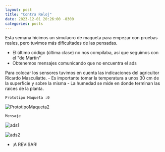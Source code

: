 ```yaml
---
layout: post
title: "Contra Reloj"
date: 2023-12-01 20:26:00 -0300
categories: posts
---
```



Esta semana hicimos un simulacro de maqueta para empezar con pruebas reales, pero tuvimos más dificultades de las pensadas.
  -  El último código (última clase) no nos compilaba, así que seguimos con el "de Martín"
  -  Obtenemos mensajes comunicando que no encuentra el ads

Para colocar los sensores tuvimos en cuenta las indicaciones del agricultor Ricardo Masculiatte.
    - Es importante tomar la temperatura a unos 30 cm de la superficie y sobre la misma
    - La humedad se mide en donde terminan las raíces de la planta.
   
`Prototipo Maqueta :0 `

![PrototipoMaqueta2](/proyecto-plant-o-matic/assets/PrototipoMaqueta2.jpg)

`Mensaje`
 
![ads1](/proyecto-plant-o-matic/blob/assets/ads1.png)

![ads2](/proyecto-plant-o-matic/assets/ads2.jpg)

  -   ¡A REVISAR!

 
